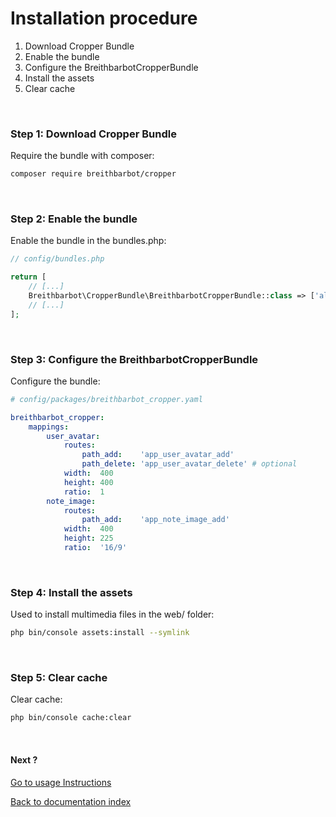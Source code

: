 # Installation procedure

1. Download Cropper Bundle
2. Enable the bundle
3. Configure the BreithbarbotCropperBundle
4. Install the assets
5. Clear cache

<br>

### Step 1: Download Cropper Bundle
Require the bundle with composer:

```bash
composer require breithbarbot/cropper
```

<br>

### Step 2: Enable the bundle
Enable the bundle in the bundles.php:

```php
// config/bundles.php

return [
    // [...]
    Breithbarbot\CropperBundle\BreithbarbotCropperBundle::class => ['all' => true],
    // [...]
];
```

<br>

### Step 3: Configure the BreithbarbotCropperBundle
Configure the bundle:

```yaml
# config/packages/breithbarbot_cropper.yaml

breithbarbot_cropper:
    mappings:
        user_avatar:
            routes:
                path_add:    'app_user_avatar_add'
                path_delete: 'app_user_avatar_delete' # optional
            width:  400
            height: 400
            ratio:  1
        note_image:
            routes:
                path_add:    'app_note_image_add'
            width:  400
            height: 225
            ratio:  '16/9'
```

<br>

### Step 4: Install the assets
Used to install multimedia files in the web/ folder:

```bash
php bin/console assets:install --symlink
```

<br>

### Step 5: Clear cache
Clear cache:

```bash
php bin/console cache:clear
```

<br>

#### Next ?
[Go to usage Instructions](usage.md)

[Back to documentation index](index.md)
